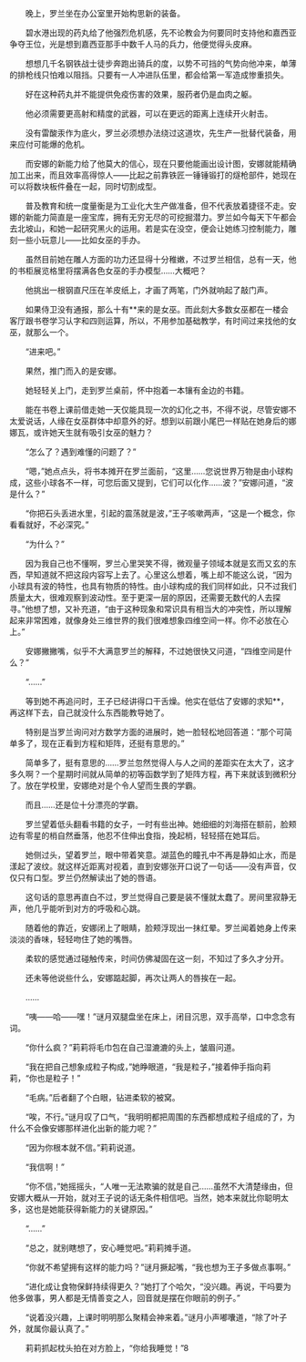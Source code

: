 　　晚上，罗兰坐在办公室里开始构思新的装备。

　　碧水港出现的药丸给了他强烈危机感，先不论教会为何要同时支持他和嘉西亚争夺王位，光是想到嘉西亚那手中数千人马的兵力，他便觉得头皮麻。

　　想想几千名钢铁战士徒步奔跑出骑兵的度，以势不可挡的气势向他冲来，单薄的排枪线只怕难以阻挡。只要有一人冲进队伍里，都会给第一军造成惨重损失。

　　好在这种药丸并不能提供免疫伤害的效果，服药者仍是血肉之躯。

　　他必须需要更高射和精度的武器，可以在更远的距离上连续开火射击。

　　没有雷酸汞作为底火，罗兰必须想办法绕过这道坎，先生产一批替代装备，用来应付可能爆的危机。

　　而安娜的新能力给了他莫大的信心，现在只要他能画出设计图，安娜就能精确加工出来，而且效率高得惊人——比起之前靠铁匠一锤锤锻打的燧枪部件，她现在可以将数块板件叠在一起，同时切割成型。

　　普及教育和统一度量衡是为工业化大生产做准备，但不代表放着捷径不走。安娜的新能力简直是一座宝库，拥有无穷无尽的可挖掘潜力。罗兰如今每天下午都会去北坡山，和她一起研究黑火的运用。若是实在没空，便会让她练习控制能力，雕刻一些小玩意儿——比如女巫的手办。

　　虽然目前她在雕人方面的功力还显得十分稚嫩，不过罗兰相信，总有一天，他的书柜展览格里将摆满各色女巫的手办模型……大概吧？

　　他挑出一根钢直尺压在羊皮纸上，才画了两笔，门外就响起了敲门声。

　　如果侍卫没有通报，那么十有**来的是女巫。而此刻大多数女巫都在一楼会客厅跟书卷学习认字和四则运算，所以，不用参加基础教学，有时间过来找他的女巫，就那么一个。

　　“进来吧。”

　　果然，推门而入的是安娜。

　　她轻轻关上门，走到罗兰桌前，怀中抱着一本镶有金边的书籍。

　　能在书卷上课前借走她一天仅能具现一次的幻化之书，不得不说，尽管安娜不太爱说话，人缘在女巫群体中却意外的好。想到以前跟小尾巴一样贴在她身后的娜娜瓦，或许她天生就有吸引女巫的魅力？

　　“怎么了？遇到难懂的问题了？”

　　“嗯，”她点点头，将书本摊开在罗兰面前，“这里……您说世界万物是由小球构成，这些小球各不一样，可您后面又提到，它们可以化作……波？”安娜问道，“波是什么？”

　　“你把石头丢进水里，引起的震荡就是波，”王子咳嗽两声，“这是一个概念，你看看就好，不必深究。”

　　“为什么？”

　　因为我自己也不懂啊，罗兰心里哭笑不得，微观量子领域本就是玄而又玄的东西，早知道就不把这段内容写上去了。心里这么想着，嘴上却不能这么说，“因为小球具有波的特性，也具有物质的特性。由小球构成的我们同样如此，只不过我们质量太大，很难观察到波动性。至于更深一层的原因，还需要无数代的人去探寻。”他想了想，又补充道，“由于这种现象和常识具有相当大的冲突性，所以理解起来非常困难，就像身处三维世界的我们很难想象四维空间一样。你不必放在心上。”

　　安娜撇撇嘴，似乎不大满意罗兰的解释，不过她很快又问道，“四维空间是什么？”

　　“……”

　　等到她不再追问时，王子已经讲得口干舌燥。他实在低估了安娜的求知**，再这样下去，自己就没什么东西能教导她了。

　　特别是当罗兰询问对方数学方面的进展时，她一脸轻松地回答道：“那个可简单多了，现在正看到方程和矩阵，还挺有意思的。”

　　简单多了，挺有意思的……罗兰忽然觉得人与人之间的差距实在太大了，这才多久啊？一个星期时间就从简单的初等函数学到了矩阵方程，再下来就该到微积分了。放在学校里，安娜绝对是个令人望而生畏的学霸。

　　而且……还是位十分漂亮的学霸。

　　罗兰望着低头翻看书籍的女子，一时有些出神。她细细的刘海搭在额前，脸颊边有零星的梢自然垂落，他忍不住伸出食指，挽起梢，轻轻搭在她耳后。

　　她侧过头，望着罗兰，眼中带着笑意。湖蓝色的瞳孔中不再是静如止水，而是漾起了波纹。就这样近距离对视着，直到安娜张开口说了一句话——没有声音，仅仅只有口型。罗兰仍然解读出了她的唇语。

　　这句话的意思再直白不过，罗兰觉得自己要是装不懂就太蠢了。房间里寂静无声，他几乎能听到对方的呼吸和心跳。

　　随着他的靠近，安娜闭上了眼睛，脸颊浮现出一抹红晕。罗兰闻着她身上传来淡淡的香味，轻轻吻住了她的嘴唇。

　　柔软的感觉通过碰触传来，时间仿佛凝固在这一刻，不知过了多久才分开。

　　还未等他说些什么，安娜踮起脚，再次让两人的唇挨在一起。

　　……

　　“咦——哈——嘿！”谜月双腿盘坐在床上，闭目沉思，双手高举，口中念念有词。

　　“你什么疯？”莉莉将毛巾包在自己湿漉漉的头上，皱眉问道。

　　“我在把自己想象成粒子构成，”她睁眼道，“我是粒子，”接着伸手指向莉莉，“你也是粒子！”

　　“毛病。”后者翻了个白眼，钻进柔软的被窝。

　　“唉，不行。”谜月叹了口气，“我明明都把周围的东西都想成粒子组成的了，为什么不会像安娜那样进化出新的能力呢？”

　　“因为你根本就不信。”莉莉说道。

　　“我信啊！”

　　“你不信，”她摇摇头，“人唯一无法欺骗的就是自己……虽然不大清楚缘由，但安娜大概从一开始，就对王子说的话无条件相信吧。当然，她本来就比你聪明太多，这也是她能获得新能力的关键原因。”

　　“……”

　　“总之，就别瞎想了，安心睡觉吧。”莉莉摊手道。

　　“你就不希望拥有这样的能力吗？”谜月撅起嘴，“我也想为王子多做点事啊。”

　　“进化成让食物保鲜持续得更久？”她打了个哈欠，“没兴趣。再说，干吗要为他多做事，男人都是无情善变之人，回音就是摆在你眼前的例子。”

　　“说着没兴趣，上课时明明那么聚精会神来着。”谜月小声嘟囔道，“除了叶子外，就属你最认真了。”

　　莉莉抓起枕头拍在对方脸上，“你给我睡觉！”8
